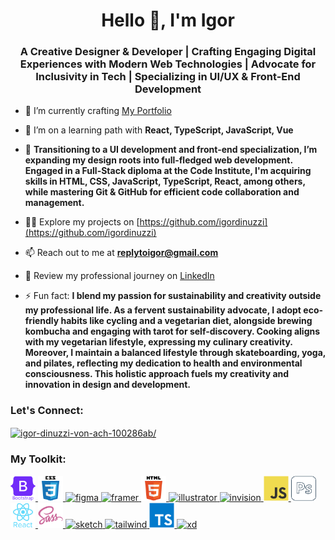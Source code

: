 <h1 align="center">Hello 👋, I'm Igor</h1>
<h3 align="center">A Creative Designer & Developer | Crafting Engaging Digital Experiences with Modern Web Technologies | Advocate for Inclusivity in Tech | Specializing in UI/UX & Front-End Development</h3>

- 🔭 I’m currently crafting [My Portfolio](https://igordinuzzi.github.io/portfolio-react/)

- 🌱 I’m on a learning path with **React, TypeScript, JavaScript, Vue**

- 👯 **Transitioning to a UI development and front-end specialization, I’m expanding my design roots into full-fledged web development. Engaged in a Full-Stack diploma at the Code Institute, I'm acquiring skills in HTML, CSS, JavaScript, TypeScript, React, among others, while mastering Git & GitHub for efficient code collaboration and management.**

- 👨‍💻 Explore my projects on [https://github.com/igordinuzzi](https://github.com/igordinuzzi)

- 📫 Reach out to me at **replytoigor@gmail.com**

- 📄 Review my professional journey on [LinkedIn](https://www.linkedin.com/in/igor-dinuzzi-von-ach-100286ab/)

- ⚡ Fun fact: **I blend my passion for sustainability and creativity outside my professional life. As a fervent sustainability advocate, I adopt eco-friendly habits like cycling and a vegetarian diet, alongside brewing kombucha and engaging with tarot for self-discovery. Cooking aligns with my vegetarian lifestyle, expressing my culinary creativity. Moreover, I maintain a balanced lifestyle through skateboarding, yoga, and pilates, reflecting my dedication to health and environmental consciousness. This holistic approach fuels my creativity and innovation in design and development.**

<h3 align="left">Let's Connect:</h3>
<p align="left">
<a href="https://linkedin.com/in/igor-dinuzzi-von-ach-100286ab/" target="blank"><img align="center" src="https://raw.githubusercontent.com/rahuldkjain/github-profile-readme-generator/master/src/images/icons/Social/linked-in-alt.svg" alt="igor-dinuzzi-von-ach-100286ab/" height="30" width="40" /></a>
</p>

<h3 align="left">My Toolkit:</h3>
<p align="left">
<a href="https://getbootstrap.com" target="_blank" rel="noreferrer"> <img src="https://raw.githubusercontent.com/devicons/devicon/master/icons/bootstrap/bootstrap-plain-wordmark.svg" alt="bootstrap" width="40" height="40"/> </a>
<a href="https://www.w3schools.com/css/" target="_blank" rel="noreferrer"> <img src="https://raw.githubusercontent.com/devicons/devicon/master/icons/css3/css3-original-wordmark.svg" alt="css3" width="40" height="40"/> </a>
<a href="https://www.figma.com/" target="_blank" rel="noreferrer"> <img src="https://www.vectorlogo.zone/logos/figma/figma-icon.svg" alt="figma" width="40" height="40"/> </a>
<a href="https://www.framer.com/" target="_blank" rel="noreferrer"> <img src="https://www.vectorlogo.zone/logos/framer/framer-icon.svg" alt="framer" width="40" height="40"/> </a>
<a href="https://www.w3.org/html/" target="_blank" rel="noreferrer"> <img src="https://raw.githubusercontent.com/devicons/devicon/master/icons/html5/html5-original-wordmark.svg" alt="html5" width="40" height="40"/> </a>
<a href="https://www.adobe.com/in/products/illustrator.html" target="_blank" rel="noreferrer"> <img src="https://www.vectorlogo.zone/logos/adobe_illustrator/adobe_illustrator-icon.svg" alt="illustrator" width="40" height="40"/> </a>
<a href="https://www.invisionapp.com/" target="_blank" rel="noreferrer"> <img src="https://www.vectorlogo.zone/logos/invisionapp/invisionapp-icon.svg" alt="invision" width="40" height="40"/> </a>
<a href="https://developer.mozilla.org/en-US/docs/Web/JavaScript" target="_blank" rel="noreferrer"> <img src="https://raw.githubusercontent.com/devicons/devicon/master/icons/javascript/javascript-original.svg" alt="javascript" width="40" height="40"/> </a>
<a href="https://www.photoshop.com/en" target="_blank" rel="noreferrer"> <img src="https://raw.githubusercontent.com/devicons/devicon/master/icons/photoshop/photoshop-line.svg" alt="photoshop" width="40" height="40

"/> </a>
<a href="https://reactjs.org/" target="_blank" rel="noreferrer"> <img src="https://raw.githubusercontent.com/devicons/devicon/master/icons/react/react-original-wordmark.svg" alt="react" width="40" height="40"/> </a>
<a href="https://sass-lang.com" target="_blank" rel="noreferrer"> <img src="https://raw.githubusercontent.com/devicons/devicon/master/icons/sass/sass-original.svg" alt="sass" width="40" height="40"/> </a>
<a href="https://www.sketch.com/" target="_blank" rel="noreferrer"> <img src="https://www.vectorlogo.zone/logos/sketchapp/sketchapp-icon.svg" alt="sketch" width="40" height="40"/> </a>
<a href="https://tailwindcss.com/" target="_blank" rel="noreferrer"> <img src="https://www.vectorlogo.zone/logos/tailwindcss/tailwindcss-icon.svg" alt="tailwind" width="40" height="40"/> </a>
<a href="https://www.typescriptlang.org/" target="_blank" rel="noreferrer"> <img src="https://raw.githubusercontent.com/devicons/devicon/master/icons/typescript/typescript-original.svg" alt="typescript" width="40" height="40"/> </a>
<a href="https://www.adobe.com/products/xd.html" target="_blank" rel="noreferrer"> <img src="https://cdn.worldvectorlogo.com/logos/adobe-xd.svg" alt="xd" width="40" height="40"/> </a>
</p>
